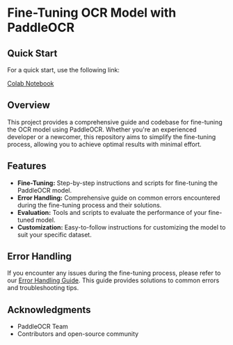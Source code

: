 # Fine-Tuning OCR Model with PaddleOCR

## Quick Start

For a quick start, use the following link:

[Colab Notebook](https://colab.research.google.com/drive/1tCb-oPgKFwTtDG_ggEDoZVlY7OlJuOR7?usp=sharing)

## Overview

This project provides a comprehensive guide and codebase for fine-tuning the OCR model using PaddleOCR. Whether you're an experienced developer or a newcomer, this repository aims to simplify the fine-tuning process, allowing you to achieve optimal results with minimal effort.

## Features

- **Fine-Tuning:** Step-by-step instructions and scripts for fine-tuning the PaddleOCR model.
- **Error Handling:** Comprehensive guide on common errors encountered during the fine-tuning process and their solutions.
- **Evaluation:** Tools and scripts to evaluate the performance of your fine-tuned model.
- **Customization:** Easy-to-follow instructions for customizing the model to suit your specific dataset.

## Error Handling

If you encounter any issues during the fine-tuning process, please refer to our [Error Handling Guide](https://github.com/meerimkanybekova/finetune_paddle_ocr/blob/main/link-to-your-error-handling-guide). This guide provides solutions to common errors and troubleshooting tips.

## Acknowledgments

- PaddleOCR Team
- Contributors and open-source community
